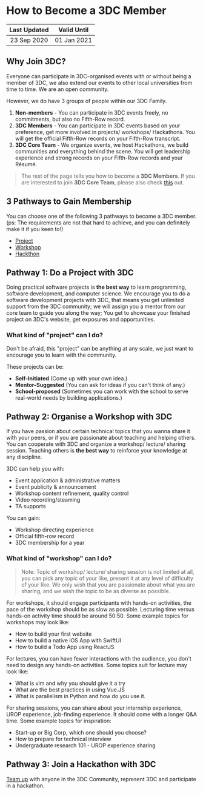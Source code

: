 # How to Become a 3DC Member

|Last Updated | Valid Until |
| :---: | :---: |
| 23 Sep 2020  | 01 Jan 2021 |

## Why Join 3DC?

Everyone can participate in 3DC-organised events with or without being a member of 3DC, we also extend our events to other local universities from time to time. We are an open community. 

However, we do have 3 groups of people within our 3DC Family. 

1. **Non-members** - You can participate in 3DC events freely, no commitments, but also no Fifth-Row record.
2. **3DC Members** - You can participate in 3DC events based on your preference, get more involved in projects/ workshops/ Hackathons. You will get the official Fifth-Row records on your Fifth-Row transcript.
3. **3DC Core Team** - We organize events, we host Hackathons, we build communities and everything behind the scene. You will get leadership experience and strong records on your Fifth-Row records and your Résumé.

> The rest of the page tells you how to become a **3DC Members**. If you are interested to join **3DC Core Team**, please also check [this](Join_3DC_Core.md) out.

## 3 Pathways to Gain Membership

You can choose one of the following 3 pathways to become a 3DC member. (ps: The requirements are not that hard to achieve, and you can definitely make it if you keen to!)

- [Project](#pathway-1-do-a-project-with-3dc)
- [Workshop](#pathway-2-organise-a-workshop-with-3dc)
- [Hackthon](#pathway-3-join-a-hackthon-with-3dc)

## Pathway 1: Do a Project with 3DC

Doing practical software projects is **the best way** to learn programming, software development, and computer science. We encourage you to do a software development projects with 3DC, that means you get unlimited support from the 3DC community; we will assign you a mentor from our core team to guide you along the way; You get to showcase your finished project on 3DC's website, get exposures and opportunities.


### What kind of "project" can I do?

Don't be afraid, this "project" can be anything at any scale, we just want to encourage you to learn with the community.

These projects can be:

- **Self-Initiated** (Come up with your own idea.)
- **Mentor-Suggested** (You can ask for ideas if you can't think of any.)
- **School-proposed** (Sometimes you can work with the school to serve real-world needs by building applications.)

## Pathway 2: Organise a Workshop with 3DC

If you have passion about certain technical topics that you wanna share it with your peers, or if you are passionate about teaching and helping others. You can cooperate with 3DC and organize a workshop/ lecture/ sharing session. Teaching others is **the best way** to reinforce your knowledge at any discipline.

3DC can help you with:

- Event application & administrative matters
- Event publicity & announcement
- Workshop content refinement, quality control
- Video recording/steaming
- TA supports

You can gain:

- Workshop directing experience
- Official fifth-row record
- 3DC membership for a year

### What kind of "workshop" can I do?

> Note: Topic of workshop/ lecture/ sharing session is not limited at all, you can pick any topic of your like, present it at any level of difficulty of your like. We only wish that you are passionate about what you are sharing, and we wish the topic to be as diverse as possible.

For workshops, it should engage participants with hands-on activities, the pace of the workshop should be as slow as possible. Lecturing time versus hands-on activity time should be around 50:50. Some example topics for workshops may look like:

- How to build your first website
- How to build a native iOS App with SwiftUI
- How to build a Todo App using ReactJS

For lectures, you can have fewer interactions with the audience, you don't need to design any hands-on activities. Some topics suit for lecture may look like:

- What is vim and why you should give it a try
- What are the best practices in using Vue.JS
- What is parallelism in Python and how do you use it.

For sharing sessions, you can share about your internship experience, UROP experience, job-finding experience. It should come with a longer Q&A time. Some example topics for inspiration:

- Start-up or Big Corp, which one should you choose?
- How to prepare for technical interview
- Undergraduate research 101 - UROP experience sharing


## Pathway 3: Join a Hackathon with 3DC

[Team up](https://docs.google.com/spreadsheets/d/1dKP5fLJwsqWcirQ2JPFKWNCApwvdVQOoAWPPezdGT8Q/edit?usp=sharing) with anyone in the 3DC Community, represent 3DC and participate in a hackathon. 
